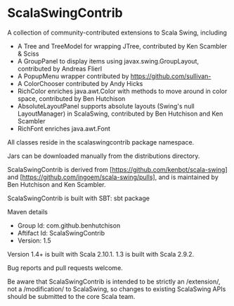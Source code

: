 ScalaSwingContrib
=================

A collection of community-contributed extensions to Scala Swing, including

* A Tree and TreeModel for wrapping JTree, contributed by Ken Scambler & Sciss
* A GroupPanel to display items using javax.swing.GroupLayout, contributed by Andreas Flierl
* A PopupMenu wrapper contributed by https://github.com/sullivan-
* A ColorChooser contributed by Andy Hicks
* RichColor enriches java.awt.Color with methods to move around in color space, contributed by Ben Hutchison
* AbsoluteLayoutPanel supports absolute layouts (Swing's null LayoutManager) in ScalaSwing, contributed by Ben Hutchison and Ken Scambler
* RichFont enriches java.awt.Font

All classes reside in the scalaswingcontrib package namespace.

Jars can be downloaded manually from the distributions directory.

ScalaSwingContrib is derived from [https://github.com/kenbot/scala-swing] and [https://github.com/ingoem/scala-swing/pulls], 
and is maintained by Ben Hutchison and Ken Scambler.

ScalaSwingContrib is built with SBT: sbt package

Maven details

* Group Id:  com.github.benhutchison
* Aftifact Id: ScalaSwingContrib
* Version: 1.5

Version 1.4+ is built with Scala 2.10.1. 1.3 is built with Scala 2.9.2.

Bug reports and pull requests welcome. 

Be aware that ScalaSwingContrib is intended to be strictly an /extension/, not a /modification/ to ScalaSwing, so changes to existing ScalaSwing APIs should be submitted to the core Scala team.